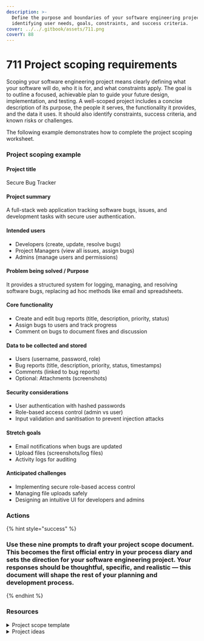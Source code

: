```yaml
---
description: >-
  Define the purpose and boundaries of your software engineering project by
  identifying user needs, goals, constraints, and success criteria.
cover: ../../.gitbook/assets/711.png
coverY: 88
---
```


# 711 Project scoping requirements

Scoping your software engineering project means clearly defining what your software will do, who it is for, and what constraints apply. The goal is to outline a focused, achievable plan to guide your future design, implementation, and testing. A well-scoped project includes a concise description of its purpose, the people it serves, the functionality it provides, and the data it uses. It should also identify constraints, success criteria, and known risks or challenges.

The following example demonstrates how to complete the project scoping worksheet.

### Project scoping example

#### Project title

Secure Bug Tracker

#### Project summary

A full-stack web application tracking software bugs, issues, and development tasks with secure user authentication.

#### Intended users

* Developers (create, update, resolve bugs)
* Project Managers (view all issues, assign bugs)
* Admins (manage users and permissions)

#### Problem being solved / Purpose

It provides a structured system for logging, managing, and resolving software bugs, replacing ad hoc methods like email and spreadsheets.

#### Core functionality

* Create and edit bug reports (title, description, priority, status)
* Assign bugs to users and track progress
* Comment on bugs to document fixes and discussion

#### Data to be collected and stored

* Users (username, password, role)
* Bug reports (title, description, priority, status, timestamps)
* Comments (linked to bug reports)
* Optional: Attachments (screenshots)

#### Security considerations

* User authentication with hashed passwords
* Role-based access control (admin vs user)
* Input validation and sanitisation to prevent injection attacks

#### Stretch goals

* Email notifications when bugs are updated
* Upload files (screenshots/log files)
* Activity logs for auditing

#### Anticipated challenges

* Implementing secure role-based access control
* Managing file uploads safely
* Designing an intuitive UI for developers and admins

### Actions

{% hint style="success" %}
### Use these nine prompts to draft your project scope document. This becomes the first official entry in your process diary and sets the direction for your software engineering project. Your responses should be thoughtful, specific, and realistic — this document will shape the rest of your planning and development process.
{% endhint %}

### Resources

<details>

<summary>Project scope template</summary>

Project title:

(Write a clear, concise title for your project.)

Project summary (one sentence):

(Describe in one sentence what your app will do.)

Intended users:

(Who will use your app? Describe the main user types.)

Problem being solved / Purpose:

(Explain what problem your app addresses or what need it fulfils.)

Core functionality:

Feature 1:

Feature 2:

Feature 3:

(List at least three main things your app must do.)

Data to be collected and stored:

(What information will your app store in its database? List data types, e.g., tasks, events, users, comments.)

Security considerations:

(List at least 2–3 security features your app will need—e.g., user authentication, form validation, data protection.)

Stretch goals (optional):

(Are there any extra features you’d like to add if you have time?)

Anticipated challenges:

(What difficulties can you already foresee? E.g., login system, database design, tricky features.)

</details>

<details>

<summary>Project ideas</summary>

* **Mental health journal web app**\
  This secure, private journaling application allows users to log daily moods and reflections. It includes optional AI sentiment analysis and secure login with two-factor authentication.

- **Bug tracker for student coding projects**\
  A full-stack issue-tracking system for managing class coding tasks or projects. Features user roles, secure authentication, bug status workflow, and data visualisation of task progress.

* **Study planner and habit tracker PWA**\
  A progressive web app that supports students in planning study sessions and tracking habits. Incorporates responsive UI/UX, calendar APIs, notifications, and local or cloud-based storage.

- **Interactive learning dashboard for HSC revision**\
  A customisable front-end dashboard that pulls in quiz results, revision notes, and goal-setting tools. It uses back-end SQL to store user progress and analytics for adaptive study tips.

* **AI-based resume screener for mock job applicants**\
  Students upload CVs to a simulated job platform, using a machine learning model to score based on keywords. The backend stores uploads securely and tracks user feedback on accuracy.

- **Smart recipe and meal planning app**\
  A web-based app where users input dietary preferences and get automated weekly meal plans. Includes database storage, search filters, and optional automation to generate shopping lists.

* **Cybersecurity awareness game**\
  A gamified web application teaching users about common software vulnerabilities (e.g. SQL injection, XSS). Built with deliberate safe coding practices and tested for security flaws.

- **School event management system**\
  It manages registrations, attendance, and communications for school events. It features an admin portal, secure sign-in, automated reminder emails, and QR code ticketing.-&#x20;

* **IoT dashboard simulator for home automation**\
  A simulated web-based control panel for managing virtual smart devices (e.g. lights, thermostat). Incorporates asynchronous JavaScript, security features, and data visualisation tools.

- **Virtual classroom feedback system**\
  It allows students to give confidential feedback on lessons and is linked to a teacher dashboard for analytics. It uses database interfacing, sentiment analysis (optional), and role-based access control.

</details>
